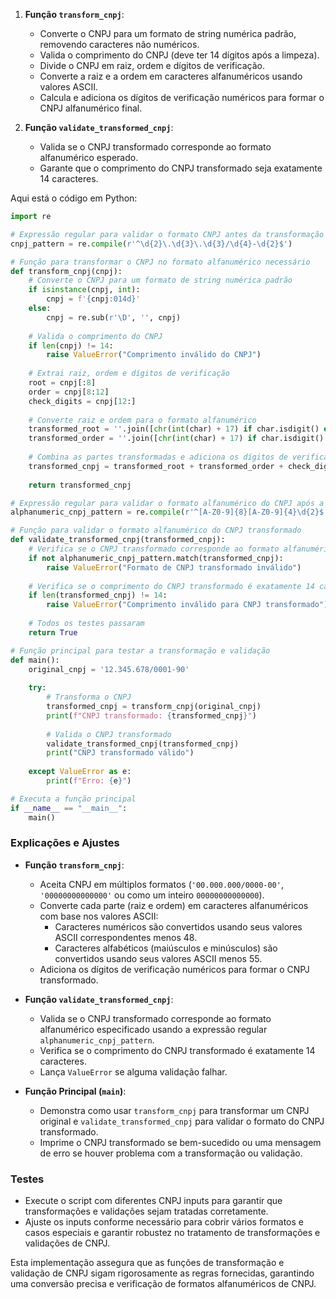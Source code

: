 1. **Função `transform_cnpj`**:
   - Converte o CNPJ para um formato de string numérica padrão, removendo caracteres não numéricos.
   - Valida o comprimento do CNPJ (deve ter 14 dígitos após a limpeza).
   - Divide o CNPJ em raiz, ordem e dígitos de verificação.
   - Converte a raiz e a ordem em caracteres alfanuméricos usando valores ASCII.
   - Calcula e adiciona os dígitos de verificação numéricos para formar o CNPJ alfanumérico final.

2. **Função `validate_transformed_cnpj`**:
   - Valida se o CNPJ transformado corresponde ao formato alfanumérico esperado.
   - Garante que o comprimento do CNPJ transformado seja exatamente 14 caracteres.

Aqui está o código em Python:

```python
import re

# Expressão regular para validar o formato CNPJ antes da transformação
cnpj_pattern = re.compile(r'^\d{2}\.\d{3}\.\d{3}/\d{4}-\d{2}$')

# Função para transformar o CNPJ no formato alfanumérico necessário
def transform_cnpj(cnpj):
    # Converte o CNPJ para um formato de string numérica padrão
    if isinstance(cnpj, int):
        cnpj = f'{cnpj:014d}'
    else:
        cnpj = re.sub(r'\D', '', cnpj)
    
    # Valida o comprimento do CNPJ
    if len(cnpj) != 14:
        raise ValueError("Comprimento inválido do CNPJ")
    
    # Extrai raiz, ordem e dígitos de verificação
    root = cnpj[:8]
    order = cnpj[8:12]
    check_digits = cnpj[12:]
    
    # Converte raiz e ordem para o formato alfanumérico
    transformed_root = ''.join([chr(int(char) + 17) if char.isdigit() else chr(ord(char.upper()) + 10) for char in root])
    transformed_order = ''.join([chr(int(char) + 17) if char.isdigit() else chr(ord(char.upper()) + 10) for char in order])
    
    # Combina as partes transformadas e adiciona os dígitos de verificação
    transformed_cnpj = transformed_root + transformed_order + check_digits
    
    return transformed_cnpj

# Expressão regular para validar o formato alfanumérico do CNPJ após a transformação
alphanumeric_cnpj_pattern = re.compile(r'^[A-Z0-9]{8}[A-Z0-9]{4}\d{2}$')

# Função para validar o formato alfanumérico do CNPJ transformado
def validate_transformed_cnpj(transformed_cnpj):
    # Verifica se o CNPJ transformado corresponde ao formato alfanumérico esperado
    if not alphanumeric_cnpj_pattern.match(transformed_cnpj):
        raise ValueError("Formato de CNPJ transformado inválido")
    
    # Verifica se o comprimento do CNPJ transformado é exatamente 14 caracteres
    if len(transformed_cnpj) != 14:
        raise ValueError("Comprimento inválido para CNPJ transformado")
    
    # Todos os testes passaram
    return True

# Função principal para testar a transformação e validação
def main():
    original_cnpj = '12.345.678/0001-90'
    
    try:
        # Transforma o CNPJ
        transformed_cnpj = transform_cnpj(original_cnpj)
        print(f"CNPJ transformado: {transformed_cnpj}")
        
        # Valida o CNPJ transformado
        validate_transformed_cnpj(transformed_cnpj)
        print("CNPJ transformado válido")
        
    except ValueError as e:
        print(f"Erro: {e}")

# Executa a função principal
if __name__ == "__main__":
    main()
```

### Explicações e Ajustes

- **Função `transform_cnpj`**:
  - Aceita CNPJ em múltiplos formatos (`'00.000.000/0000-00'`, `'00000000000000'` ou como um inteiro `00000000000000`).
  - Converte cada parte (raiz e ordem) em caracteres alfanuméricos com base nos valores ASCII:
    - Caracteres numéricos são convertidos usando seus valores ASCII correspondentes menos 48.
    - Caracteres alfabéticos (maiúsculos e minúsculos) são convertidos usando seus valores ASCII menos 55.
  - Adiciona os dígitos de verificação numéricos para formar o CNPJ transformado.

- **Função `validate_transformed_cnpj`**:
  - Valida se o CNPJ transformado corresponde ao formato alfanumérico especificado usando a expressão regular `alphanumeric_cnpj_pattern`.
  - Verifica se o comprimento do CNPJ transformado é exatamente 14 caracteres.
  - Lança `ValueError` se alguma validação falhar.

- **Função Principal (`main`)**:
  - Demonstra como usar `transform_cnpj` para transformar um CNPJ original e `validate_transformed_cnpj` para validar o formato do CNPJ transformado.
  - Imprime o CNPJ transformado se bem-sucedido ou uma mensagem de erro se houver problema com a transformação ou validação.

### Testes

- Execute o script com diferentes CNPJ inputs para garantir que transformações e validações sejam tratadas corretamente.
- Ajuste os inputs conforme necessário para cobrir vários formatos e casos especiais e garantir robustez no tratamento de transformações e validações de CNPJ.

<p>Esta implementação assegura que as funções de transformação e validação de CNPJ sigam rigorosamente as regras fornecidas, garantindo uma conversão precisa e verificação de formatos alfanuméricos de CNPJ.</p>
